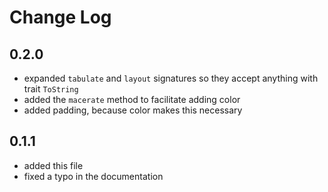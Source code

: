 # Change Log

## 0.2.0
* expanded `tabulate` and `layout` signatures so they accept anything with trait `ToString`
* added the `macerate` method to facilitate adding color
* added padding, because color makes this necessary
## 0.1.1
* added this file
* fixed a typo in the documentation

